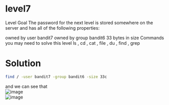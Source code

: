 # level7
Level Goal
The password for the next level is stored somewhere on the server and has all of the following properties:

owned by user bandit7
owned by group bandit6
33 bytes in size
Commands you may need to solve this level
ls , cd , cat , file , du , find , grep
# Solution
```bash
find / -user bandit7 -group bandit6 -size 33c
```
and we can see that <br>
![image](https://github.com/LAVANYA-PIDIKITI/Overthewire.bandit/assets/98797256/bb5c2b47-afb9-41de-b35d-89f58da6d118)<br>
![image](https://github.com/LAVANYA-PIDIKITI/Overthewire.bandit/assets/98797256/3bcefaf6-76e2-4702-b1cb-b7ae74b1be7e)

